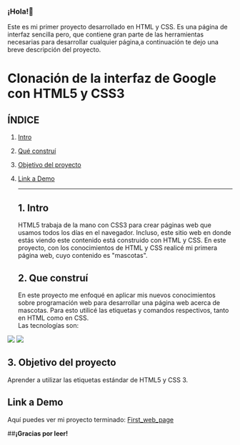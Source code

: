 ### ¡Hola!👋
Este es mi primer proyecto desarrollado en HTML y CSS. Es una página de interfaz sencilla pero, que contiene gran parte de las herramientas necesarias para desarrollar cualquier página,a continuación te dejo una breve descripción del proyecto.

# Clonación de la interfaz de Google con HTML5 y CSS3
## **ÍNDICE**
1. [Intro](#)
2. [Qué construí](#)
3. [Objetivo del proyecto](#)
4. [Link a Demo](#)

   ****
   ## 1. Intro
   HTML5 trabaja de la mano con CSS3 para crear páginas web que usamos todos los días en el navegador. Incluso, este sitio web en donde estás viendo este contenido está construido con HTML y CSS. En este proyecto, con los conocimientos de HTML y CSS realicé mi primera página web, cuyo contenido es "mascotas".
   ## 2. Que construí
   En este proyecto me enfoqué en aplicar mis nuevos conocimientos sobre programación web para desarrollar una página web acerca de mascotas. Para esto utilicé las etiquetas y comandos respectivos, tanto en HTML como en CSS.  
Las tecnologías son:
<img src="https://img.shields.io/badge/CSS3-1572B6?style=for-the-badge&logo=css3&logoColor=white" />
     <img src="https://img.shields.io/badge/HTML5-E34F26?style=for-the-badge&logo=html5&logoColor=white" />

  ## 3. Objetivo del proyecto
  Aprender a utilizar las etiquetas estándar de HTML5 y CSS 3.

  ## Link a Demo
  Aquí puedes ver mi proyecto terminado: [First_web_page](https://first-web-page-jet.vercel.app/)

  ##**¡Gracias por leer!**
